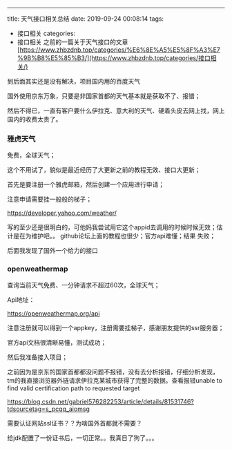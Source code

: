 ---
title: 天气接口相关总结
date: 2019-09-24 00:08:14
tags:
- 接口相关
categories:
- 接口相关
之前的一篇关于天气接口的文章[https://www.zhbzdnb.top/categories/%E6%8E%A5%E5%8F%A3%E7%9B%B8%E5%85%B3/](https://www.zhbzdnb.top/categories/接口相关/)

到后面其实还是没有解决，项目国内用的百度天气

国外使用京东万象，只要是非国家首都的天气基本就是获取不了、报错；

然后不得已，一直有客户要什么伊拉克、意大利的天气、硬着头皮去网上找，网上国内的收费太贵了。

### 雅虎天气

免费，全球天气；

这个不用试了，貌似是最近经历了大更新之前的教程无效、接口大更新；

首先是要注册一个雅虎邮箱，然后创建一个应用进行申请；

注意申请需要挂一般般的梯子；

https://developer.yahoo.com/weather/

写的至少还是很明白的，可他妈我尝试用它这个appid去调用的时候时候无效；估计是在为维护吧。。 github论坛上面的教程也很少；官方api难懂；结果 失败；

后面我发现了国外一个给力的接口

### openweathermap

查询当前天气免费、一分钟请求不超过60次，全球天气；

Api地址：

https://openweathermap.org/api

注意注册就可以得到一个appkey，注册需要挂梯子，感谢朋友提供的ssr服务器；

官方api文档很清晰易懂，测试成功；

然后我准备接入项目；

之前因为是京东的国家首都都没问题不报错，没有去分析报错，仔细分析发现，tm的我直接浏览器外链请求伊拉克某城市获得了完整的数据。查看报错unable to find valid certification path to requested target

https://blog.csdn.net/gabriel576282253/article/details/81531746?tdsourcetag=s_pcqq_aiomsg

需要认证网站ssl证书？？为啥国外首都就不需要？

给jdk配置了一份证书后，一切正常。。我真日了狗了。。。

